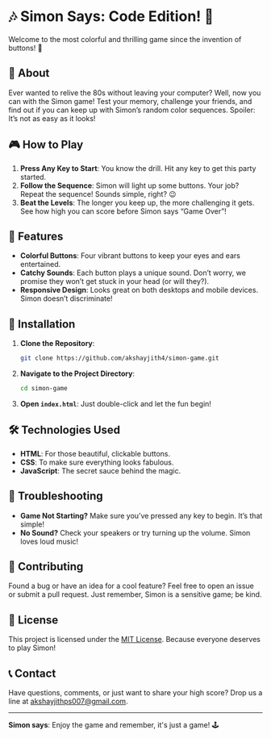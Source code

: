 # 🎶 Simon Says: Code Edition! 🎵

Welcome to the most colorful and thrilling game since the invention of buttons! 🌈

## 🚀 About

Ever wanted to relive the 80s without leaving your computer? Well, now you can with the Simon game! Test your memory, challenge your friends, and find out if you can keep up with Simon’s random color sequences. Spoiler: It’s not as easy as it looks!

## 🎮 How to Play

1. **Press Any Key to Start**: You know the drill. Hit any key to get this party started.
2. **Follow the Sequence**: Simon will light up some buttons. Your job? Repeat the sequence! Sounds simple, right? 😉
3. **Beat the Levels**: The longer you keep up, the more challenging it gets. See how high you can score before Simon says “Game Over”!

## 🧩 Features

- **Colorful Buttons**: Four vibrant buttons to keep your eyes and ears entertained.
- **Catchy Sounds**: Each button plays a unique sound. Don’t worry, we promise they won’t get stuck in your head (or will they?).
- **Responsive Design**: Looks great on both desktops and mobile devices. Simon doesn’t discriminate!

## 🌟 Installation

1. **Clone the Repository**:

    ```bash
    git clone https://github.com/akshayjith4/simon-game.git
    ```

2. **Navigate to the Project Directory**:

    ```bash
    cd simon-game
    ```

3. **Open `index.html`**: Just double-click and let the fun begin!

## 🛠️ Technologies Used

- **HTML**: For those beautiful, clickable buttons.
- **CSS**: To make sure everything looks fabulous.
- **JavaScript**: The secret sauce behind the magic.

## 🤔 Troubleshooting

- **Game Not Starting?** Make sure you’ve pressed any key to begin. It’s that simple!
- **No Sound?** Check your speakers or try turning up the volume. Simon loves loud music!

## 🎉 Contributing

Found a bug or have an idea for a cool feature? Feel free to open an issue or submit a pull request. Just remember, Simon is a sensitive game; be kind.

## 📄 License

This project is licensed under the [MIT License](LICENSE). Because everyone deserves to play Simon!

## 📞 Contact

Have questions, comments, or just want to share your high score? Drop us a line at [akshayjithps007@gmail.com](mailto:akshayjithps007@gmail.com).

---

**Simon says**: Enjoy the game and remember, it's just a game! 🕹️

